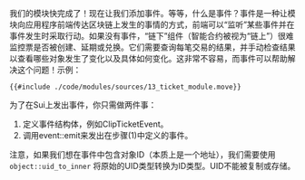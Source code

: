 我们的模块快完成了！现在让我们添加事件。等等，什么是事件？事件是一种让模块向应用程序前端传达区块链上发生的事情的方式，前端可以“监听”某些事件并在事件发生时采取行动。如果没有事件，“链下”组件（智能合约被视为“链上”）很难监控票是否被创建、延期或兑换。它们需要查询每笔交易的结果，并手动检查结果以查看哪些对象发生了变化以及具体如何变化。这非常不容易，而事件可以帮助解决这个问题！示例：

````move
{{#include ./code/modules/sources/13_ticket_module.move}}
````
为了在Sui上发出事件，你只需做两件事：

1. 定义事件结构体，例如ClipTicketEvent。
2. 调用event::emit来发出在步骤(1)中定义的事件。

注意，如果我们想在事件中包含对象ID（本质上是一个地址），我们需要使用 `object::uid_to_inner` 将原始的UID类型转换为ID类型。UID不能被复制或存储。